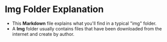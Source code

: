 # **Img Folder Explanation**

- This **Markdown** file explains what you'll find in a typical "img" folder.
- A **Img** folder usually contains files that have been downloaded from the internet and create by author.

